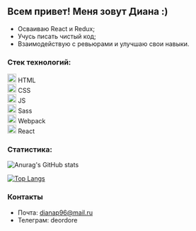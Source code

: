 ## Всем привет! Меня зовут Диана :)

- Осваиваю React и Redux;
- Учусь писать чистый код;
- Взаимодействую с ревьюрами и улучшаю свои навыки.

### Стек технологий:

<img src="https://cdn-icons-png.flaticon.com/512/732/732212.png" width="20"> HTML  
<img src="https://cdn-icons-png.flaticon.com/512/732/732190.png" width="20"> CSS  
<img src="https://upload.wikimedia.org/wikipedia/commons/thumb/9/99/Unofficial_JavaScript_logo_2.svg/1024px-Unofficial_JavaScript_logo_2.svg.png" width="20"> JS  
<img src="https://upload.wikimedia.org/wikipedia/commons/thumb/9/96/Sass_Logo_Color.svg/1200px-Sass_Logo_Color.svg.png" width="20"> Sass  
<img src="https://webpack.js.org/icon-pwa-512x512.d3dae4189855b3a72ff9.png" width="20"> Webpack  
<img src="https://upload.wikimedia.org/wikipedia/commons/thumb/a/a7/React-icon.svg/1024px-React-icon.svg.png" width="20"> React 

### Статистика:

![Anurag's GitHub stats](https://github-readme-stats.vercel.app/api?username=loown101&show_icons=true&theme=radical)

[![Top Langs](https://github-readme-stats.vercel.app/api/top-langs/?username=loown101&show_icons=true&theme=radical)](https://github.com/loown101/github-readme-stats)

### Контакты
- Почта: dianap96@mail.ru
- Телеграм: deordore
